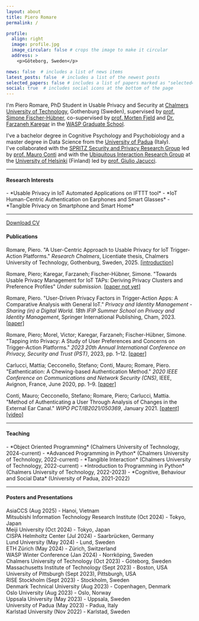 ```yaml
---
layout: about
title: Piero Romare
permalink: /

profile:
  align: right
  image: profile.jpg
  image_circular: false # crops the image to make it circular
  address: >
    <p>Göteborg, Sweden</p>

news: false  # includes a list of news items
latest_posts: false  # includes a list of the newest posts
selected_papers: false # includes a list of papers marked as "selected={true}"
social: true  # includes social icons at the bottom of the page
---
```

I'm Piero Romare, PhD Student in Usable Privacy and Security at [Chalmers University of Technology](https://www.chalmers.se), Gothenburg (Sweden), supervised by [prof. Simone Fischer-Hübner](https://www.kau.se/forskare/simone-fischer-hubner), co-supervised by [prof. Morten Fjeld](https://www.chalmers.se/en/persons/fjeld/) and [Dr. Farzaneh Karegar](https://www.kau.se/en/researchers/farzaneh-karegar) in the [WASP Graduate School](https://wasp-sweden.org). 


I've a bachelor degree in Cognitive Psychology and Psychobiology and a master degree in Data Science from the [University of Padua](https://www.unipd.it/en/) (Italy).  
I've collaborated with the [SPRITZ Security and Privacy Research Group](https://spritz.math.unipd.it) led by [prof. Mauro Conti](https://www.math.unipd.it/~conti/) and with the [Ubiquitous Interaction Research Group](https://www.helsinki.fi/en/researchgroups/ubiquitous-interaction) at the [University of Helsinki](https://www.helsinki.fi/en) (Finland) led by [prof. Giulio Jacucci](https://researchportal.helsinki.fi/en/persons/giulio-jacucci).

---
<h4>Research Interests</h4>
- *Usable Privacy in IoT Automated Applications on IFTTT tool*
- *IoT Human-Centric Authentication on Earphones and Smart Glasses*
- *Tangible Privacy on Smartphone and Smart Home*

---
<a href="/assets/pdf/CV.pdf" target="_blank" rel="noopener noreferrer" class="float-right" style="margin-right: 20px;"><i class="fas fa-file-pdf"></i> Download CV</a>

<h4>Publications</h4>
<ul style="list-style-type: none; padding-left: 0;">
  <li style="margin-bottom: 1em;">
    Romare, Piero. 
    "A User-Centric Approach to Usable Privacy for IoT Trigger-Action Platforms." 
    <em>Research Chalmers</em>, Licentiate thesis, Chalmers University of Technology, Gothenburg, Sweden, 2025.
    <a href="https://research.chalmers.se/publication/544575/file/544575_Fulltext.pdf">[introduction]</a>
  </li>
  <li style="margin-bottom: 1em;">
      Romare, Piero; Karegar, Farzaneh; Fischer-Hübner, Simone.  
      "Towards Usable Privacy Management for IoT TAPs: Deriving Privacy Clusters and Preference Profiles" 
      <em>Under submission. </em>
      <a href="">[paper not yet]</a>
  </li>
  <li style="margin-bottom: 1em;">
    Romare, Piero. "User-Driven Privacy Factors in Trigger-Action Apps: A Comparative Analysis with General IoT." 
    <em>Privacy and Identity Management - Sharing (in) a Digital World. 18th IFIP Summer School on Privacy and Identity Management</em>, Springer International Publishing, Cham, 2023.
    <a href="https://doi.org/10.1007/978-3-031-57978-3_16">[paper]</a>
  </li>
  <li style="margin-bottom: 1em;">
    Romare, Piero; Morel, Victor; Karegar, Farzaneh; Fischer-Hübner, Simone. 
    "Tapping into Privacy: A Study of User Preferences and Concerns on Trigger-Action Platforms." 
    <em>2023 20th Annual International Conference on Privacy, Security and Trust (PST)</em>, 2023, pp. 1–12. 
    <a href="https://doi.org/10.1109/PST58708.2023.10320180">[paper]</a>
  </li>
  <li style="margin-bottom: 1em;">
    Carlucci, Mattia; Cecconello, Stefano; Conti, Mauro; Romare, Piero. 
    "Eathentication: A Chewing-based Authentication Method." 
    <em>2020 IEEE Conference on Communications and Network Security (CNS)</em>, IEEE, Avignon, France, June 2020, pp. 1–9. 
    <a href="https://doi.org/10.1109/CNS48642.2020.9162343">[paper]</a>
  </li>
  <li style="margin-bottom: 1em;">
    Conti, Mauro; Cecconello, Stefano; Romare, Piero; Carlucci, Mattia. 
    "Method of Authenticating a User Through Analysis of Changes in the External Ear Canal." 
    <em>WIPO PCT/IB2021/050369</em>, January 2021. 
    <a href="https://patentscope.wipo.int/search/en/detail.jsf?docId=WO2021148932">[patent] </a><a href="https://pieroromare.github.io/extra">[video]</a>
  </li>
</ul>

---

<h4>Teaching</h4>
- *Object Oriented Programming* (Chalmers University of Technology, 2024-current)
- *Advanced Programming in Python* (Chalmers University of Technology, 2022-current)
- *Tangible Interaction* (Chalmers University of Technology, 2022-current)
- *Introduction to Programming in Python* (Chalmers University of Technology, 2022-2023)
- *Cognitive, Behaviour and Social Data* (University of Padua, 2021-2022)

---

<h4>Posters and Presentations</h4>

AsiaCCS (Aug 2025) - Hanoi, Vietnam <br>
Mitsubishi Information Technology Research Institute (Oct 2024) - Tokyo, Japan <br>
Meiji University (Oct 2024) - Tokyo, Japan <br>
CISPA Helmholtz Center (Jul 2024) - Saarbrücken, Germany<br>
Lund University (May 2024) - Lund, Sweden<br>
ETH Zürich (May 2024) - Zürich, Switzerland<br>
WASP Winter Conference (Jan 2024) - Norrköping, Sweden<br>
Chalmers University of Technology (Oct 2023) - Göteborg, Sweden<br>
Massachusetts Institute of Technology (Sept 2023) - Boston, USA<br>
University of Pittsburgh (Sept 2023), Pittsburgh, USA<br>
RISE Stockholm (Sept 2023) - Stockholm, Sweden<br>
Denmark Technical University (Aug 2023) - Copenhagen, Denmark<br>
Oslo University (Aug 2023) - Oslo, Norway<br>
Uppsala University (May 2023) - Uppsala, Sweden<br>
University of Padua (May 2023) - Padua, Italy<br>
Karlstad University (Nov 2022) - Karlstad, Sweden